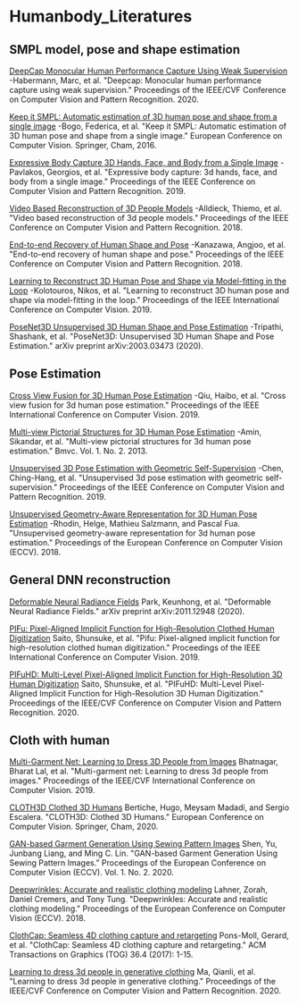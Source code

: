 # Humanbody_Literatures

## SMPL model, pose and shape estimation

[DeepCap Monocular Human Performance Capture Using Weak Supervision](https://openaccess.thecvf.com/content_CVPR_2020/supplemental/Habermann_DeepCap_Monocular_Human_CVPR_2020_supplemental.pdf) -Habermann, Marc, et al. "Deepcap: Monocular human performance capture using weak supervision." Proceedings of the IEEE/CVF Conference on Computer Vision and Pattern Recognition. 2020.

[Keep it SMPL: Automatic estimation of 3D human pose and shape from a single image](https://arxiv.org/pdf/1607.08128.pdf) -Bogo, Federica, et al. "Keep it SMPL: Automatic estimation of 3D human pose and shape from a single image." European Conference on Computer Vision. Springer, Cham, 2016.

[Expressive Body Capture 3D Hands, Face, and Body from a Single Image](https://openaccess.thecvf.com/content_CVPR_2019/papers/Pavlakos_Expressive_Body_Capture_3D_Hands_Face_and_Body_From_a_CVPR_2019_paper.pdf) -Pavlakos, Georgios, et al. "Expressive body capture: 3d hands, face, and body from a single image." Proceedings of the IEEE Conference on Computer Vision and Pattern Recognition. 2019.

[Video Based Reconstruction of 3D People Models](https://openaccess.thecvf.com/content_cvpr_2018/papers/Alldieck_Video_Based_Reconstruction_CVPR_2018_paper.pdf) -Alldieck, Thiemo, et al. "Video based reconstruction of 3d people models." Proceedings of the IEEE Conference on Computer Vision and Pattern Recognition. 2018.

[End-to-end Recovery of Human Shape and Pose](https://openaccess.thecvf.com/content_cvpr_2018/papers/Kanazawa_End-to-End_Recovery_of_CVPR_2018_paper.pdf) -Kanazawa, Angjoo, et al. "End-to-end recovery of human shape and pose." Proceedings of the IEEE Conference on Computer Vision and Pattern Recognition. 2018.

[Learning to Reconstruct 3D Human Pose and Shape via Model-fitting in the Loop](https://openaccess.thecvf.com/content_ICCV_2019/papers/Kolotouros_Learning_to_Reconstruct_3D_Human_Pose_and_Shape_via_Model-Fitting_ICCV_2019_paper.pdf) -Kolotouros, Nikos, et al. "Learning to reconstruct 3D human pose and shape via model-fitting in the loop." Proceedings of the IEEE International Conference on Computer Vision. 2019.

[PoseNet3D Unsupervised 3D Human Shape and Pose Estimation](https://arxiv.org/pdf/2003.03473.pdf) -Tripathi, Shashank, et al. "PoseNet3D: Unsupervised 3D Human Shape and Pose Estimation." arXiv preprint arXiv:2003.03473 (2020).

## Pose Estimation
[Cross View Fusion for 3D Human Pose Estimation](https://openaccess.thecvf.com/content_ICCV_2019/papers/Qiu_Cross_View_Fusion_for_3D_Human_Pose_Estimation_ICCV_2019_paper.pdf) -Qiu, Haibo, et al. "Cross view fusion for 3d human pose estimation." Proceedings of the IEEE International Conference on Computer Vision. 2019.

[Multi-view Pictorial Structures for 3D Human Pose Estimation](https://d1wqtxts1xzle7.cloudfront.net/35794029/MVPS_BMVC_2013.pdf?1417440467=&response-content-disposition=inline%3B+filename%3DMulti_view_Pictorial_Structures_for_3D_H.pdf&Expires=1603472290&Signature=g4Ri4frjcPLYzsWccpcvRTSnZ6Nw4YzuTES59nWnyRG2l53Sqs3x7AyQHzZhsa5DKbq5eTRReqiwwoDrJesnh8se0JGq58zjdacbgfrtR~OUefL4~YLmnpysLe80coJe3vjSXsfNoGE~HTLADekkFfNhhm~F8PCUUPKfquGj~iKWvo1TeCrwUOa7dcZKfP-4mzdUq5jL~7WAoIyna8bWUM1sz382EQM0RkwR5g2bVw1v5dLE0Pigj7ktHrlC~CJ96xmTQUPjpnNx2KMDXcK5F-in~-BDp1YrHvak7HJ1Fn0DktqIfLK6Esb9qjrahYsrk8kPc0C2VJjhyT2fqVfFOA__&Key-Pair-Id=APKAJLOHF5GGSLRBV4ZA) -Amin, Sikandar, et al. "Multi-view pictorial structures for 3d human pose estimation." Bmvc. Vol. 1. No. 2. 2013.

[Unsupervised 3D Pose Estimation with Geometric Self-Supervision](https://openaccess.thecvf.com/content_CVPR_2019/papers/Chen_Unsupervised_3D_Pose_Estimation_With_Geometric_Self-Supervision_CVPR_2019_paper.pdf) -Chen, Ching-Hang, et al. "Unsupervised 3d pose estimation with geometric self-supervision." Proceedings of the IEEE Conference on Computer Vision and Pattern Recognition. 2019.

[Unsupervised Geometry-Aware Representation for 3D Human Pose Estimation](https://openaccess.thecvf.com/content_ECCV_2018/papers/Helge_Rhodin_Unsupervised_Geometry-Aware_Representation_ECCV_2018_paper.pdf) -Rhodin, Helge, Mathieu Salzmann, and Pascal Fua. "Unsupervised geometry-aware representation for 3d human pose estimation." Proceedings of the European Conference on Computer Vision (ECCV). 2018.

## General DNN reconstruction
[Deformable Neural Radiance Fields](https://storage.googleapis.com/nerfies-public/videos/nerfies_paper.pdf) Park, Keunhong, et al. "Deformable Neural Radiance Fields." arXiv preprint arXiv:2011.12948 (2020).

[PIFu: Pixel-Aligned Implicit Function for High-Resolution Clothed Human Digitization](https://openaccess.thecvf.com/content_ICCV_2019/papers/Saito_PIFu_Pixel-Aligned_Implicit_Function_for_High-Resolution_Clothed_Human_Digitization_ICCV_2019_paper.pdf) Saito, Shunsuke, et al. "Pifu: Pixel-aligned implicit function for high-resolution clothed human digitization." Proceedings of the IEEE International Conference on Computer Vision. 2019.

[PIFuHD: Multi-Level Pixel-Aligned Implicit Function for High-Resolution 3D Human Digitization](https://openaccess.thecvf.com/content_CVPR_2020/papers/Saito_PIFuHD_Multi-Level_Pixel-Aligned_Implicit_Function_for_High-Resolution_3D_Human_Digitization_CVPR_2020_paper.pdf) Saito, Shunsuke, et al. "PIFuHD: Multi-Level Pixel-Aligned Implicit Function for High-Resolution 3D Human Digitization." Proceedings of the IEEE/CVF Conference on Computer Vision and Pattern Recognition. 2020.

## Cloth with human
[Multi-Garment Net: Learning to Dress 3D People from Images](https://arxiv.org/pdf/1908.06903.pdf) Bhatnagar, Bharat Lal, et al. "Multi-garment net: Learning to dress 3d people from images." Proceedings of the IEEE/CVF International Conference on Computer Vision. 2019.

[CLOTH3D Clothed 3D Humans](https://arxiv.org/pdf/1912.02792.pdf) Bertiche, Hugo, Meysam Madadi, and Sergio Escalera. "CLOTH3D: Clothed 3D Humans." European Conference on Computer Vision. Springer, Cham, 2020.

[GAN-based Garment Generation Using Sewing Pattern Images](http://www.cs.umd.edu/~yushen/docs/ECCV2020.pdf) Shen, Yu, Junbang Liang, and Ming C. Lin. "GAN-based Garment Generation Using Sewing Pattern Images." Proceedings of the European Conference on Computer Vision (ECCV). Vol. 1. No. 2. 2020.

[Deepwrinkles: Accurate and realistic clothing modeling](https://openaccess.thecvf.com/content_ECCV_2018/papers/Zorah_Laehner_DeepWrinkles_Accurate_and_ECCV_2018_paper.pdf) Lahner, Zorah, Daniel Cremers, and Tony Tung. "Deepwrinkles: Accurate and realistic clothing modeling." Proceedings of the European Conference on Computer Vision (ECCV). 2018.

[ClothCap: Seamless 4D clothing capture and retargeting](https://dl.acm.org/doi/pdf/10.1145/3072959.3073711) Pons-Moll, Gerard, et al. "ClothCap: Seamless 4D clothing capture and retargeting." ACM Transactions on Graphics (TOG) 36.4 (2017): 1-15.

[Learning to dress 3d people in generative clothing](https://openaccess.thecvf.com/content_CVPR_2020/papers/Ma_Learning_to_Dress_3D_People_in_Generative_Clothing_CVPR_2020_paper.pdf) Ma, Qianli, et al. "Learning to dress 3d people in generative clothing." Proceedings of the IEEE/CVF Conference on Computer Vision and Pattern Recognition. 2020.
